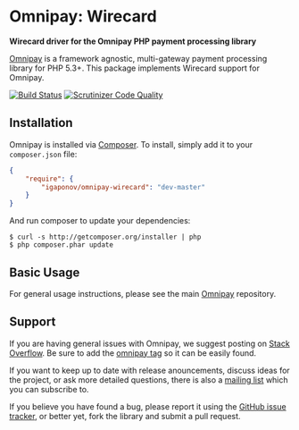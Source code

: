 # Omnipay: Wirecard

**Wirecard driver for the Omnipay PHP payment processing library**

[Omnipay](https://github.com/omnipay/omnipay) is a framework agnostic, multi-gateway payment
processing library for PHP 5.3+. This package implements Wirecard support for Omnipay.

[![Build Status](https://travis-ci.org/igaponov/omnipay-wirecard.svg?branch=master)](https://travis-ci.org/igaponov/omnipay-wirecard)
[![Scrutinizer Code Quality](https://scrutinizer-ci.com/g/igaponov/omnipay-wirecard/badges/quality-score.png?b=master)](https://scrutinizer-ci.com/g/igaponov/omnipay-wirecard/?branch=master)

## Installation

Omnipay is installed via [Composer](http://getcomposer.org/). To install, simply add it
to your `composer.json` file:

```json
{
    "require": {
        "igaponov/omnipay-wirecard": "dev-master"
    }
}
```

And run composer to update your dependencies:

    $ curl -s http://getcomposer.org/installer | php
    $ php composer.phar update

## Basic Usage

For general usage instructions, please see the main [Omnipay](https://github.com/omnipay/omnipay)
repository.

## Support

If you are having general issues with Omnipay, we suggest posting on
[Stack Overflow](http://stackoverflow.com/). Be sure to add the
[omnipay tag](http://stackoverflow.com/questions/tagged/omnipay) so it can be easily found.

If you want to keep up to date with release anouncements, discuss ideas for the project,
or ask more detailed questions, there is also a [mailing list](https://groups.google.com/forum/#!forum/omnipay) which
you can subscribe to.

If you believe you have found a bug, please report it using the [GitHub issue tracker](https://github.com/igaponov/omnipay-wirecard/issues),
or better yet, fork the library and submit a pull request.